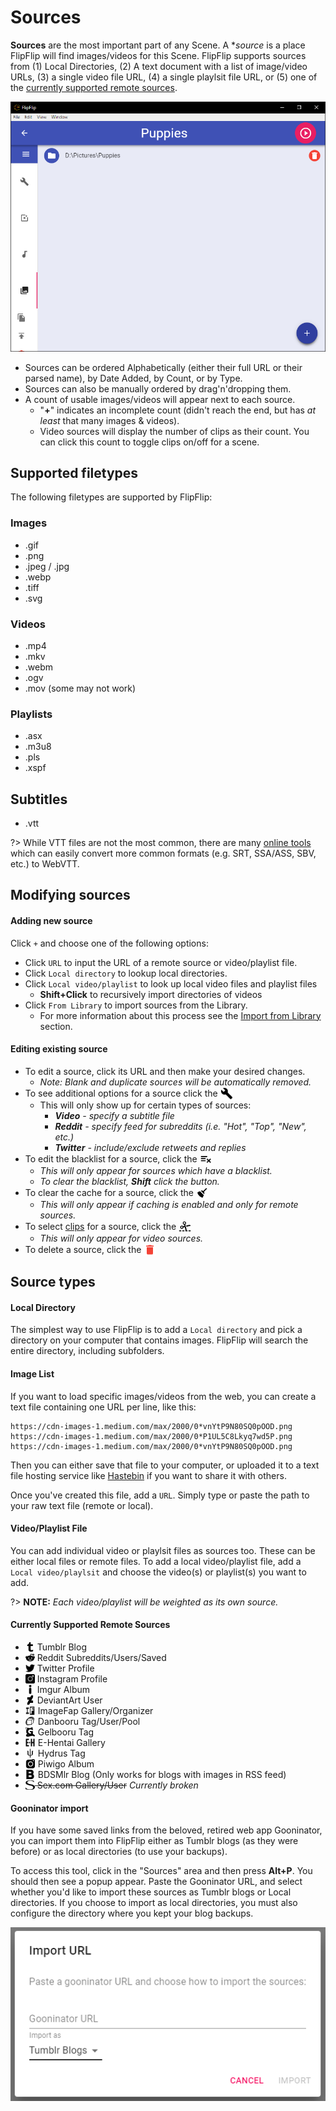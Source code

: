 # Sources
**Sources** are the most important part of any Scene. A **source* is a place FlipFlip will find images/videos for 
this Scene. FlipFlip supports sources from (1) Local Directories, (2) A text document with a list of 
image/video URLs, (3) a single video file URL, (4) a single playlsit file URL, or (5) one of the 
[currently supported remote sources](#currently-supported-remote-sources).

![](doc_images/scene_detail_sources.png)

* Sources can be ordered Alphabetically (either their full URL or their parsed name), by Date Added, by Count, or by Type.
* Sources can also be manually ordered by drag'n'dropping them.
* A count of usable images/videos will appear next to each source.
  * "**+**" indicates an incomplete count (didn't reach the end, but has _at least_ that many images & videos).
  * Video sources will display the number of clips as their count. You can click this count to toggle clips on/off for a scene.
  
## Supported filetypes
The following filetypes are supported by FlipFlip:

### Images
* .gif
* .png
* .jpeg / .jpg
* .webp
* .tiff
* .svg

### Videos
* .mp4
* .mkv
* .webm
* .ogv
* .mov (some may not work)

### Playlists
* .asx
* .m3u8
* .pls
* .xspf

## Subtitles
* .vtt

?> While VTT files are not the most common, there are many [online tools](https://subtitletools.com/convert-to-vtt-online) 
which can easily convert more common formats (e.g. SRT, SSA/ASS, SBV, etc.) to WebVTT.

## Modifying sources
#### Adding new source
Click `+` and choose one of the following options:
* Click `URL` to input the URL of a remote source or video/playlist file.
* Click `Local directory` to lookup local directories.
* Click `Local video/playlist` to look up local video files and playlist files
  * **Shift+Click** to recursively import directories of videos
* Click `From Library` to import sources from the Library.
  * For more information about this process see the [Import from Library](import_from_library.md) section.

#### Editing existing source
* To edit a source, click its URL and then make your desired changes. 
  * _Note: Blank and duplicate sources will be automatically removed._
* To see additional options for a source click the <img style="vertical-align: -5px" src="doc_icons/build.svg" 
alt="Options" width="20" height="20">
  * This will only show up for certain types of sources:
    * _**Video** - specify a subtitle file_
    * _**Reddit** - specify feed for subreddits (i.e. "Hot", "Top", "New", etc.)_
    * _**Twitter** - include/exclude retweets and replies_
* To edit the blacklist for a source, click the <img style="vertical-align: -5px" src="doc_icons/blacklist.svg" 
alt="Blacklist" width="20" height="20">
  * _This will only appear for sources which have a blacklist._
  * _To clear the blacklist, **Shift** click the button._
* To clear the cache for a source, click the <img style="vertical-align: -5px" src="doc_icons/clean.svg" 
alt="Clear cache" width="20" height="20">
  * _This will only appear if caching is enabled and only for remote sources._
* To select [clips](clips.md) for a source, click the <img style="vertical-align: -5px" src="doc_icons/clip.svg" 
alt="Video Clipper" width="20" height="20">
  * _This will only appear for video sources._
* To delete a source, click the <img style="vertical-align: -5px" src="doc_icons/delete.svg" alt="Remove" width="20" height="20">

## Source types
#### Local Directory
The simplest way to use FlipFlip is to add a `Local directory` and pick a directory on your computer that contains 
images. FlipFlip will search the entire directory, including subfolders.

#### Image List
If you want to load specific images/videos from the web, you can create a text file containing one URL per line, like this:
```
https://cdn-images-1.medium.com/max/2000/0*vnYtP9N80SQ0pOOD.png
https://cdn-images-1.medium.com/max/2000/0*P1UL5C8Lkyq7wd5P.png
https://cdn-images-1.medium.com/max/2000/0*vnYtP9N80SQ0pOOD.png
```
Then you can either save that file to your computer, or uploaded it to a text file hosting service like 
[Hastebin](https://hastebin.com) if you want to share it with others.

Once you've created this file, add a `URL`. Simply type or paste the path to your raw text file (remote or local).

#### Video/Playlist File
You can add individual video or playlsit files as sources too. These can be either local files or remote files. To add a 
local video/playlist file, add a `Local video/playlsit` and choose the video(s) or playlist(s) you want to add.

?> **NOTE:** _Each video/playlist will be weighted as its own source._

#### Currently Supported Remote Sources

* <img style="vertical-align: -2px" src="doc_icons/tumblr.svg" alt="Tumblr" width="15" height="15"> Tumblr Blog
* <img style="vertical-align: -2px" src="doc_icons/reddit.svg" alt="Reddit" width="15" height="15"> Reddit Subreddits/Users/Saved
* <img style="vertical-align: -2px" src="doc_icons/twitter.svg" alt="Twitter" width="15" height="15"> Twitter Profile
* <img style="vertical-align: -2px" src="doc_icons/instagram.svg" alt="Instagram" width="15" height="15"> Instagram Profile
* <img style="vertical-align: -2px" src="doc_icons/imgur.svg" alt="Imgur" width="15" height="15"> Imgur Album
* <img style="vertical-align: -2px" src="doc_icons/deviantart.svg" alt="DeviantArt" width="15" height="15"> DeviantArt User
* <img style="vertical-align: -2px; margin-right: 5px" src="doc_icons/imagefap.png" alt="ImageFap" width="15" height="15">ImageFap Gallery/Organizer
* <img style="vertical-align: -2px; margin-right: 5px" src="doc_icons/danbooru.png" alt="Danbooru" width="15" height="15">Danbooru Tag/User/Pool
* <img style="vertical-align: -2px; margin-right: 5px" src="doc_icons/gelbooru.png" alt="Gelbooru" width="15" height="15">Gelbooru Tag
* <img style="vertical-align: -2px; margin-right: 5px" src="doc_icons/ehentai.png" alt="E-Hentai" width="15" height="15">E-Hentai Gallery
* <img style="vertical-align: -2px; margin-right: 5px" src="doc_icons/hydrus.svg" alt="Hydrus" width="15" height="15">Hydrus Tag
* <img style="vertical-align: -2px; margin-right: 5px" src="doc_icons/piwigo.svg" alt="Piwigo" width="15" height="15">Piwigo Album
* <img style="vertical-align: -2px; margin-right: 5px" src="doc_icons/b.svg" alt="BDSMlr" width="15" height="15">BDSMlr Blog (Only works for blogs with images in RSS feed)
* ~~<img style="vertical-align: -2px" src="doc_icons/sexcom.svg" alt="Sex.com" width="15" height="15"> Sex.com Gallery/User~~ _Currently broken_

#### Gooninator import
If you have some saved links from the beloved, retired web app Gooninator, you can import them into FlipFlip either as 
Tumblr blogs (as they were before) or as local directories (to use your backups).

To access this tool, click in the "Sources" area and then press **Alt+P**. You should then see a popup appear. Paste 
the Gooninator URL, and select whether you'd like to import these sources as Tumblr blogs or Local directories. If you 
choose to import as local directories, you must also configure the directory where you kept your blog backups.

![](doc_images/gooninator_import_modal.png)